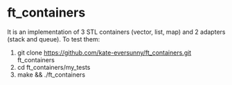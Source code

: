 # ft_containers
It is an implementation of 3 STL containers (vector, list, map) and 2 adapters (stack and queue).
To test them:
1. git clone https://github.com/kate-eversunny/ft_containers.git ft_containers
2. cd ft_containers/my_tests
3. make && ./ft_containers
